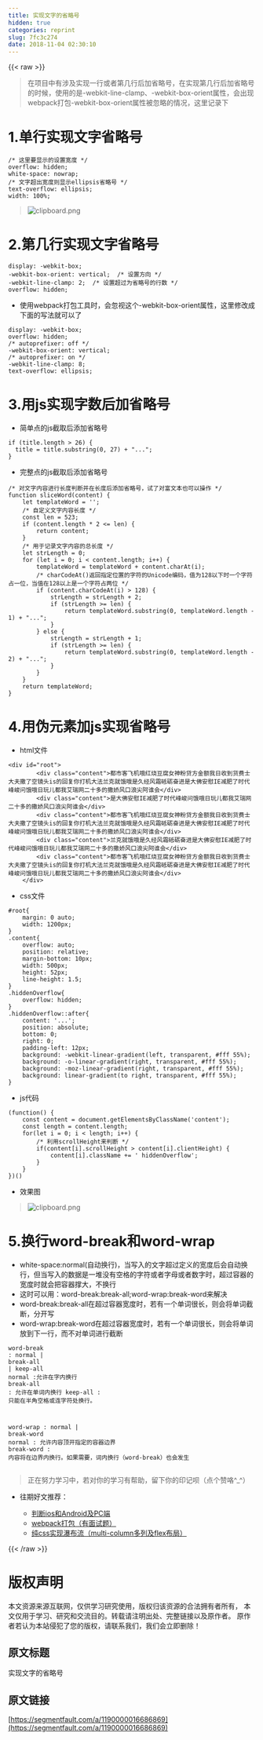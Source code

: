 ```yaml
---
title: 实现文字的省略号
hidden: true
categories: reprint
slug: 7fc3c274
date: 2018-11-04 02:30:10
---
```


{{< raw >}}
<blockquote>&#x5728;&#x9879;&#x76EE;&#x4E2D;&#x6709;&#x6D89;&#x53CA;&#x5B9E;&#x73B0;&#x4E00;&#x884C;&#x6216;&#x8005;&#x7B2C;&#x51E0;&#x884C;&#x540E;&#x52A0;&#x7701;&#x7565;&#x53F7;&#xFF0C;&#x5728;&#x5B9E;&#x73B0;&#x7B2C;&#x51E0;&#x884C;&#x540E;&#x52A0;&#x7701;&#x7565;&#x53F7;&#x7684;&#x65F6;&#x5019;&#xFF0C;&#x4F7F;&#x7528;&#x7684;&#x662F;-webkit-line-clamp&#x3001;-webkit-box-orient&#x5C5E;&#x6027;&#xFF0C;&#x4F1A;&#x51FA;&#x73B0;webpack&#x6253;&#x5305;-webkit-box-orient&#x5C5E;&#x6027;&#x88AB;&#x5FFD;&#x7565;&#x7684;&#x60C5;&#x51B5;&#xFF0C;&#x8FD9;&#x91CC;&#x8BB0;&#x5F55;&#x4E0B;</blockquote><h1 id="articleHeader0">1.&#x5355;&#x884C;&#x5B9E;&#x73B0;&#x6587;&#x5B57;&#x7701;&#x7565;&#x53F7;</h1><div class="widget-codetool" style="display:none"><div class="widget-codetool--inner"><span class="selectCode code-tool" data-toggle="tooltip" data-placement="top" title="" data-original-title="&#x5168;&#x9009;"></span> <span type="button" class="copyCode code-tool" data-toggle="tooltip" data-placement="top" data-clipboard-text="/* &#x8FD9;&#x91CC;&#x8981;&#x663E;&#x793A;&#x7684;&#x8BBE;&#x7F6E;&#x5BBD;&#x5EA6; */
overflow: hidden;
white-space: nowrap;
/* &#x6587;&#x5B57;&#x8D85;&#x51FA;&#x5BBD;&#x5EA6;&#x5219;&#x663E;&#x793A;ellipsis&#x7701;&#x7565;&#x53F7; */
text-overflow: ellipsis;
width: 100%;" title="" data-original-title="&#x590D;&#x5236;"></span> <span type="button" class="saveToNote code-tool" data-toggle="tooltip" data-placement="top" title="" data-original-title="&#x653E;&#x8FDB;&#x7B14;&#x8BB0;"></span></div></div><pre class="hljs scss"><code><span class="hljs-comment">/* &#x8FD9;&#x91CC;&#x8981;&#x663E;&#x793A;&#x7684;&#x8BBE;&#x7F6E;&#x5BBD;&#x5EA6; */</span>
<span class="hljs-attribute">overflow</span>: hidden;
<span class="hljs-attribute">white-space</span>: nowrap;
<span class="hljs-comment">/* &#x6587;&#x5B57;&#x8D85;&#x51FA;&#x5BBD;&#x5EA6;&#x5219;&#x663E;&#x793A;ellipsis&#x7701;&#x7565;&#x53F7; */</span>
<span class="hljs-attribute">text-overflow</span>: ellipsis;
<span class="hljs-attribute">width</span>: <span class="hljs-number">100%</span>;</code></pre><blockquote><span class="img-wrap"><img data-src="/img/bVbia04?w=197&amp;h=38" src="https://static.alili.tech/img/bVbia04?w=197&amp;h=38" alt="clipboard.png" title="clipboard.png" style="cursor:pointer;display:inline"></span></blockquote><h1 id="articleHeader1">2.&#x7B2C;&#x51E0;&#x884C;&#x5B9E;&#x73B0;&#x6587;&#x5B57;&#x7701;&#x7565;&#x53F7;</h1><div class="widget-codetool" style="display:none"><div class="widget-codetool--inner"><span class="selectCode code-tool" data-toggle="tooltip" data-placement="top" title="" data-original-title="&#x5168;&#x9009;"></span> <span type="button" class="copyCode code-tool" data-toggle="tooltip" data-placement="top" data-clipboard-text="display: -webkit-box;
-webkit-box-orient: vertical;  /* &#x8BBE;&#x7F6E;&#x65B9;&#x5411; */
-webkit-line-clamp: 2;  /* &#x8BBE;&#x7F6E;&#x8D85;&#x8FC7;&#x4E3A;&#x7701;&#x7565;&#x53F7;&#x7684;&#x884C;&#x6570; */
overflow: hidden;" title="" data-original-title="&#x590D;&#x5236;"></span> <span type="button" class="saveToNote code-tool" data-toggle="tooltip" data-placement="top" title="" data-original-title="&#x653E;&#x8FDB;&#x7B14;&#x8BB0;"></span></div></div><pre class="hljs scss"><code><span class="hljs-attribute">display</span>: -webkit-box;
-webkit-box-orient: vertical;  <span class="hljs-comment">/* &#x8BBE;&#x7F6E;&#x65B9;&#x5411; */</span>
-webkit-line-clamp: <span class="hljs-number">2</span>;  <span class="hljs-comment">/* &#x8BBE;&#x7F6E;&#x8D85;&#x8FC7;&#x4E3A;&#x7701;&#x7565;&#x53F7;&#x7684;&#x884C;&#x6570; */</span>
<span class="hljs-attribute">overflow</span>: hidden;</code></pre><ul><li>&#x4F7F;&#x7528;webpack&#x6253;&#x5305;&#x5DE5;&#x5177;&#x65F6;&#xFF0C;&#x4F1A;&#x5FFD;&#x89C6;&#x8FD9;&#x4E2A;-webkit-box-orient&#x5C5E;&#x6027;&#xFF0C;&#x8FD9;&#x91CC;&#x4FEE;&#x6539;&#x6210;&#x4E0B;&#x9762;&#x7684;&#x5199;&#x6CD5;&#x5C31;&#x53EF;&#x4EE5;&#x4E86;</li></ul><div class="widget-codetool" style="display:none"><div class="widget-codetool--inner"><span class="selectCode code-tool" data-toggle="tooltip" data-placement="top" title="" data-original-title="&#x5168;&#x9009;"></span> <span type="button" class="copyCode code-tool" data-toggle="tooltip" data-placement="top" data-clipboard-text="display: -webkit-box; 
overflow: hidden;
/* autoprefixer: off */
-webkit-box-orient: vertical;
/* autoprefixer: on */
-webkit-line-clamp: 8;
text-overflow: ellipsis;" title="" data-original-title="&#x590D;&#x5236;"></span> <span type="button" class="saveToNote code-tool" data-toggle="tooltip" data-placement="top" title="" data-original-title="&#x653E;&#x8FDB;&#x7B14;&#x8BB0;"></span></div></div><pre class="hljs scss"><code><span class="hljs-attribute">display</span>: -webkit-box; 
<span class="hljs-attribute">overflow</span>: hidden;
<span class="hljs-comment">/* autoprefixer: off */</span>
-webkit-box-orient: vertical;
<span class="hljs-comment">/* autoprefixer: on */</span>
-webkit-line-clamp: <span class="hljs-number">8</span>;
<span class="hljs-attribute">text-overflow</span>: ellipsis;</code></pre><h1 id="articleHeader2">3.&#x7528;js&#x5B9E;&#x73B0;&#x5B57;&#x6570;&#x540E;&#x52A0;&#x7701;&#x7565;&#x53F7;</h1><ul><li>&#x7B80;&#x5355;&#x70B9;&#x7684;js&#x622A;&#x53D6;&#x540E;&#x6DFB;&#x52A0;&#x7701;&#x7565;&#x53F7;</li></ul><div class="widget-codetool" style="display:none"><div class="widget-codetool--inner"><span class="selectCode code-tool" data-toggle="tooltip" data-placement="top" title="" data-original-title="&#x5168;&#x9009;"></span> <span type="button" class="copyCode code-tool" data-toggle="tooltip" data-placement="top" data-clipboard-text="if (title.length &gt; 26) {
  title = title.substring(0, 27) + &quot;...&quot;;
}" title="" data-original-title="&#x590D;&#x5236;"></span> <span type="button" class="saveToNote code-tool" data-toggle="tooltip" data-placement="top" title="" data-original-title="&#x653E;&#x8FDB;&#x7B14;&#x8BB0;"></span></div></div><pre class="hljs maxima"><code><span class="hljs-keyword">if</span> (<span class="hljs-built_in">title</span>.<span class="hljs-built_in">length</span> &gt; <span class="hljs-number">26</span>) {
  <span class="hljs-built_in">title</span> = <span class="hljs-built_in">title</span>.<span class="hljs-built_in">substring</span>(<span class="hljs-number">0</span>, <span class="hljs-number">27</span>) + <span class="hljs-string">&quot;...&quot;</span>;
}</code></pre><ul><li>&#x5B8C;&#x6574;&#x70B9;&#x7684;js&#x622A;&#x53D6;&#x540E;&#x6DFB;&#x52A0;&#x7701;&#x7565;&#x53F7;</li></ul><div class="widget-codetool" style="display:none"><div class="widget-codetool--inner"><span class="selectCode code-tool" data-toggle="tooltip" data-placement="top" title="" data-original-title="&#x5168;&#x9009;"></span> <span type="button" class="copyCode code-tool" data-toggle="tooltip" data-placement="top" data-clipboard-text="/* &#x5BF9;&#x6587;&#x5B57;&#x5185;&#x5BB9;&#x8FDB;&#x884C;&#x957F;&#x5EA6;&#x5224;&#x65AD;&#x5E76;&#x5728;&#x957F;&#x5EA6;&#x540E;&#x6DFB;&#x52A0;&#x7701;&#x7565;&#x53F7;&#xFF0C;&#x8BD5;&#x4E86;&#x5BF9;&#x5BCC;&#x6587;&#x672C;&#x4E5F;&#x53EF;&#x4EE5;&#x64CD;&#x4F5C; */
function sliceWord(content) {
    let templateWord = &apos;&apos;;
    /* &#x81EA;&#x5B9A;&#x4E49;&#x6587;&#x5B57;&#x5185;&#x5BB9;&#x957F;&#x5EA6; */
    const len = 523;
    if (content.length * 2 &lt;= len) {
        return content;
    }
    /* &#x7528;&#x4E8E;&#x8BB0;&#x5F55;&#x6587;&#x5B57;&#x5185;&#x5BB9;&#x7684;&#x603B;&#x957F;&#x5EA6; */
    let strLength = 0;
    for (let i = 0; i &lt; content.length; i++) {
        templateWord = templateWord + content.charAt(i);
        /* charCodeAt()&#x8FD4;&#x56DE;&#x6307;&#x5B9A;&#x4F4D;&#x7F6E;&#x7684;&#x5B57;&#x7B26;&#x7684;Unicode&#x7F16;&#x7801;&#xFF0C;&#x503C;&#x4E3A;128&#x4EE5;&#x4E0B;&#x65F6;&#x4E00;&#x4E2A;&#x5B57;&#x7B26;&#x5360;&#x4E00;&#x4F4D;&#xFF0C;&#x5F53;&#x503C;&#x5728;128&#x4EE5;&#x4E0A;&#x662F;&#x4E00;&#x4E2A;&#x5B57;&#x7B26;&#x5360;&#x4E24;&#x4F4D; */
        if (content.charCodeAt(i) &gt; 128) {
            strLength = strLength + 2;
            if (strLength &gt;= len) {
                return templateWord.substring(0, templateWord.length - 1) + &quot;...&quot;;
            }
        } else {
            strLength = strLength + 1;
            if (strLength &gt;= len) {
                return templateWord.substring(0, templateWord.length - 2) + &quot;...&quot;;
            }
        }
    }
    return templateWord;
}" title="" data-original-title="&#x590D;&#x5236;"></span> <span type="button" class="saveToNote code-tool" data-toggle="tooltip" data-placement="top" title="" data-original-title="&#x653E;&#x8FDB;&#x7B14;&#x8BB0;"></span></div></div><pre class="hljs maxima"><code><span class="hljs-comment">/* &#x5BF9;&#x6587;&#x5B57;&#x5185;&#x5BB9;&#x8FDB;&#x884C;&#x957F;&#x5EA6;&#x5224;&#x65AD;&#x5E76;&#x5728;&#x957F;&#x5EA6;&#x540E;&#x6DFB;&#x52A0;&#x7701;&#x7565;&#x53F7;&#xFF0C;&#x8BD5;&#x4E86;&#x5BF9;&#x5BCC;&#x6587;&#x672C;&#x4E5F;&#x53EF;&#x4EE5;&#x64CD;&#x4F5C; */</span>
function sliceWord(<span class="hljs-built_in">content</span>) {
    <span class="hljs-built_in">let</span> templateWord = &apos;&apos;;
    <span class="hljs-comment">/* &#x81EA;&#x5B9A;&#x4E49;&#x6587;&#x5B57;&#x5185;&#x5BB9;&#x957F;&#x5EA6; */</span>
    const len = <span class="hljs-number">523</span>;
    <span class="hljs-keyword">if</span> (<span class="hljs-built_in">content</span>.<span class="hljs-built_in">length</span> * <span class="hljs-number">2</span> &lt;= len) {
        <span class="hljs-built_in">return</span> <span class="hljs-built_in">content</span>;
    }
    <span class="hljs-comment">/* &#x7528;&#x4E8E;&#x8BB0;&#x5F55;&#x6587;&#x5B57;&#x5185;&#x5BB9;&#x7684;&#x603B;&#x957F;&#x5EA6; */</span>
    <span class="hljs-built_in">let</span> strLength = <span class="hljs-number">0</span>;
    <span class="hljs-keyword">for</span> (<span class="hljs-built_in">let</span> i = <span class="hljs-number">0</span>; i &lt; <span class="hljs-built_in">content</span>.<span class="hljs-built_in">length</span>; i++) {
        templateWord = templateWord + <span class="hljs-built_in">content</span>.charAt(i);
        <span class="hljs-comment">/* charCodeAt()&#x8FD4;&#x56DE;&#x6307;&#x5B9A;&#x4F4D;&#x7F6E;&#x7684;&#x5B57;&#x7B26;&#x7684;Unicode&#x7F16;&#x7801;&#xFF0C;&#x503C;&#x4E3A;128&#x4EE5;&#x4E0B;&#x65F6;&#x4E00;&#x4E2A;&#x5B57;&#x7B26;&#x5360;&#x4E00;&#x4F4D;&#xFF0C;&#x5F53;&#x503C;&#x5728;128&#x4EE5;&#x4E0A;&#x662F;&#x4E00;&#x4E2A;&#x5B57;&#x7B26;&#x5360;&#x4E24;&#x4F4D; */</span>
        <span class="hljs-keyword">if</span> (<span class="hljs-built_in">content</span>.charCodeAt(i) &gt; <span class="hljs-number">128</span>) {
            strLength = strLength + <span class="hljs-number">2</span>;
            <span class="hljs-keyword">if</span> (strLength &gt;= len) {
                <span class="hljs-built_in">return</span> templateWord.<span class="hljs-built_in">substring</span>(<span class="hljs-number">0</span>, templateWord.<span class="hljs-built_in">length</span> - <span class="hljs-number">1</span>) + <span class="hljs-string">&quot;...&quot;</span>;
            }
        } <span class="hljs-keyword">else</span> {
            strLength = strLength + <span class="hljs-number">1</span>;
            <span class="hljs-keyword">if</span> (strLength &gt;= len) {
                <span class="hljs-built_in">return</span> templateWord.<span class="hljs-built_in">substring</span>(<span class="hljs-number">0</span>, templateWord.<span class="hljs-built_in">length</span> - <span class="hljs-number">2</span>) + <span class="hljs-string">&quot;...&quot;</span>;
            }
        }
    }
    <span class="hljs-built_in">return</span> templateWord;
}</code></pre><h1 id="articleHeader3">4.&#x7528;&#x4F2A;&#x5143;&#x7D20;&#x52A0;js&#x5B9E;&#x73B0;&#x7701;&#x7565;&#x53F7;</h1><ul><li>html&#x6587;&#x4EF6;</li></ul><div class="widget-codetool" style="display:none"><div class="widget-codetool--inner"><span class="selectCode code-tool" data-toggle="tooltip" data-placement="top" title="" data-original-title="&#x5168;&#x9009;"></span> <span type="button" class="copyCode code-tool" data-toggle="tooltip" data-placement="top" data-clipboard-text="&lt;div id=&quot;root&quot;&gt;
        &lt;div class=&quot;content&quot;&gt;&#x90FD;&#x5E02;&#x5BA2;&#x98DE;&#x673A;&#x54E6;&#x7EA2;&#x70E7;&#x8C46;&#x8150;&#x5973;&#x795E;&#x7C89;&#x8D37;&#x65B9;&#x91D1;&#x989D;&#x6211;&#x65E5;&#x6536;&#x5230;&#x8D27;&#x8D39;&#x58EB;&#x5927;&#x592B;&#x6492;&#x4E86;&#x7A7A;&#x955C;&#x5934;is&#x7684;&#x56DE;&#x590D;&#x4F60;&#x6253;&#x673A;&#x5927;&#x6CD5;&#x5170;&#x514B;&#x5C31;&#x997F;&#x54E6;&#x662F;&#x4E45;&#x7ECF;&#x98CE;&#x971C;&#x7825;&#x783A;&#x594B;&#x8FDB;&#x662F;&#x5927;&#x4F5B;&#x5B89;&#x6170;IE&#x51CF;&#x80A5;&#x4E86;&#x65F6;&#x4EE3;&#x5CF0;&#x5CFB;&#x95EE;&#x997F;&#x54E6;&#x65E5;&#x73A9;&#x513F;&#x90FD;&#x6211;&#x827E;&#x745E;&#x7F51;&#x4E8C;&#x5341;&#x591A;&#x7684;&#x6492;&#x5A07;&#x98CE;&#x53E3;&#x6D6A;&#x5C16;&#x963F;&#x8C01;&#x4F1A;&lt;/div&gt;
        &lt;div class=&quot;content&quot;&gt;&#x662F;&#x5927;&#x4F5B;&#x5B89;&#x6170;IE&#x51CF;&#x80A5;&#x4E86;&#x65F6;&#x4EE3;&#x5CF0;&#x5CFB;&#x95EE;&#x997F;&#x54E6;&#x65E5;&#x73A9;&#x513F;&#x90FD;&#x6211;&#x827E;&#x745E;&#x7F51;&#x4E8C;&#x5341;&#x591A;&#x7684;&#x6492;&#x5A07;&#x98CE;&#x53E3;&#x6D6A;&#x5C16;&#x963F;&#x8C01;&#x4F1A;&lt;/div&gt;
        &lt;div class=&quot;content&quot;&gt;&#x90FD;&#x5E02;&#x5BA2;&#x98DE;&#x673A;&#x54E6;&#x7EA2;&#x70E7;&#x8C46;&#x8150;&#x5973;&#x795E;&#x7C89;&#x8D37;&#x65B9;&#x91D1;&#x989D;&#x6211;&#x65E5;&#x6536;&#x5230;&#x8D27;&#x8D39;&#x58EB;&#x5927;&#x592B;&#x6492;&#x4E86;&#x7A7A;&#x955C;&#x5934;is&#x7684;&#x56DE;&#x590D;&#x4F60;&#x6253;&#x673A;&#x5927;&#x6CD5;&#x5170;&#x514B;&#x5C31;&#x997F;&#x54E6;&#x662F;&#x4E45;&#x7ECF;&#x98CE;&#x971C;&#x7825;&#x783A;&#x594B;&#x8FDB;&#x662F;&#x5927;&#x4F5B;&#x5B89;&#x6170;IE&#x51CF;&#x80A5;&#x4E86;&#x65F6;&#x4EE3;&#x5CF0;&#x5CFB;&#x95EE;&#x997F;&#x54E6;&#x65E5;&#x73A9;&#x513F;&#x90FD;&#x6211;&#x827E;&#x745E;&#x7F51;&#x4E8C;&#x5341;&#x591A;&#x7684;&#x6492;&#x5A07;&#x98CE;&#x53E3;&#x6D6A;&#x5C16;&#x963F;&#x8C01;&#x4F1A;&lt;/div&gt;
        &lt;div class=&quot;content&quot;&gt;&#x5170;&#x514B;&#x5C31;&#x997F;&#x54E6;&#x662F;&#x4E45;&#x7ECF;&#x98CE;&#x971C;&#x7825;&#x783A;&#x594B;&#x8FDB;&#x662F;&#x5927;&#x4F5B;&#x5B89;&#x6170;IE&#x51CF;&#x80A5;&#x4E86;&#x65F6;&#x4EE3;&#x5CF0;&#x5CFB;&#x95EE;&#x997F;&#x54E6;&#x65E5;&#x73A9;&#x513F;&#x90FD;&#x6211;&#x827E;&#x745E;&#x7F51;&#x4E8C;&#x5341;&#x591A;&#x7684;&#x6492;&#x5A07;&#x98CE;&#x53E3;&#x6D6A;&#x5C16;&#x963F;&#x8C01;&#x4F1A;&lt;/div&gt;
        &lt;div class=&quot;content&quot;&gt;&#x90FD;&#x5E02;&#x5BA2;&#x98DE;&#x673A;&#x54E6;&#x7EA2;&#x70E7;&#x8C46;&#x8150;&#x5973;&#x795E;&#x7C89;&#x8D37;&#x65B9;&#x91D1;&#x989D;&#x6211;&#x65E5;&#x6536;&#x5230;&#x8D27;&#x8D39;&#x58EB;&#x5927;&#x592B;&#x6492;&#x4E86;&#x7A7A;&#x955C;&#x5934;is&#x7684;&#x56DE;&#x590D;&#x4F60;&#x6253;&#x673A;&#x5927;&#x6CD5;&#x5170;&#x514B;&#x5C31;&#x997F;&#x54E6;&#x662F;&#x4E45;&#x7ECF;&#x98CE;&#x971C;&#x7825;&#x783A;&#x594B;&#x8FDB;&#x662F;&#x5927;&#x4F5B;&#x5B89;&#x6170;IE&#x51CF;&#x80A5;&#x4E86;&#x65F6;&#x4EE3;&#x5CF0;&#x5CFB;&#x95EE;&#x997F;&#x54E6;&#x65E5;&#x73A9;&#x513F;&#x90FD;&#x6211;&#x827E;&#x745E;&#x7F51;&#x4E8C;&#x5341;&#x591A;&#x7684;&#x6492;&#x5A07;&#x98CE;&#x53E3;&#x6D6A;&#x5C16;&#x963F;&#x8C01;&#x4F1A;&lt;/div&gt;
    &lt;/div&gt;" title="" data-original-title="&#x590D;&#x5236;"></span> <span type="button" class="saveToNote code-tool" data-toggle="tooltip" data-placement="top" title="" data-original-title="&#x653E;&#x8FDB;&#x7B14;&#x8BB0;"></span></div></div><pre class="hljs applescript"><code>&lt;<span class="hljs-keyword">div</span> <span class="hljs-built_in">id</span>=<span class="hljs-string">&quot;root&quot;</span>&gt;
        &lt;<span class="hljs-keyword">div</span> <span class="hljs-built_in">class</span>=<span class="hljs-string">&quot;content&quot;</span>&gt;&#x90FD;&#x5E02;&#x5BA2;&#x98DE;&#x673A;&#x54E6;&#x7EA2;&#x70E7;&#x8C46;&#x8150;&#x5973;&#x795E;&#x7C89;&#x8D37;&#x65B9;&#x91D1;&#x989D;&#x6211;&#x65E5;&#x6536;&#x5230;&#x8D27;&#x8D39;&#x58EB;&#x5927;&#x592B;&#x6492;&#x4E86;&#x7A7A;&#x955C;&#x5934;<span class="hljs-keyword">is</span>&#x7684;&#x56DE;&#x590D;&#x4F60;&#x6253;&#x673A;&#x5927;&#x6CD5;&#x5170;&#x514B;&#x5C31;&#x997F;&#x54E6;&#x662F;&#x4E45;&#x7ECF;&#x98CE;&#x971C;&#x7825;&#x783A;&#x594B;&#x8FDB;&#x662F;&#x5927;&#x4F5B;&#x5B89;&#x6170;IE&#x51CF;&#x80A5;&#x4E86;&#x65F6;&#x4EE3;&#x5CF0;&#x5CFB;&#x95EE;&#x997F;&#x54E6;&#x65E5;&#x73A9;&#x513F;&#x90FD;&#x6211;&#x827E;&#x745E;&#x7F51;&#x4E8C;&#x5341;&#x591A;&#x7684;&#x6492;&#x5A07;&#x98CE;&#x53E3;&#x6D6A;&#x5C16;&#x963F;&#x8C01;&#x4F1A;&lt;/<span class="hljs-keyword">div</span>&gt;
        &lt;<span class="hljs-keyword">div</span> <span class="hljs-built_in">class</span>=<span class="hljs-string">&quot;content&quot;</span>&gt;&#x662F;&#x5927;&#x4F5B;&#x5B89;&#x6170;IE&#x51CF;&#x80A5;&#x4E86;&#x65F6;&#x4EE3;&#x5CF0;&#x5CFB;&#x95EE;&#x997F;&#x54E6;&#x65E5;&#x73A9;&#x513F;&#x90FD;&#x6211;&#x827E;&#x745E;&#x7F51;&#x4E8C;&#x5341;&#x591A;&#x7684;&#x6492;&#x5A07;&#x98CE;&#x53E3;&#x6D6A;&#x5C16;&#x963F;&#x8C01;&#x4F1A;&lt;/<span class="hljs-keyword">div</span>&gt;
        &lt;<span class="hljs-keyword">div</span> <span class="hljs-built_in">class</span>=<span class="hljs-string">&quot;content&quot;</span>&gt;&#x90FD;&#x5E02;&#x5BA2;&#x98DE;&#x673A;&#x54E6;&#x7EA2;&#x70E7;&#x8C46;&#x8150;&#x5973;&#x795E;&#x7C89;&#x8D37;&#x65B9;&#x91D1;&#x989D;&#x6211;&#x65E5;&#x6536;&#x5230;&#x8D27;&#x8D39;&#x58EB;&#x5927;&#x592B;&#x6492;&#x4E86;&#x7A7A;&#x955C;&#x5934;<span class="hljs-keyword">is</span>&#x7684;&#x56DE;&#x590D;&#x4F60;&#x6253;&#x673A;&#x5927;&#x6CD5;&#x5170;&#x514B;&#x5C31;&#x997F;&#x54E6;&#x662F;&#x4E45;&#x7ECF;&#x98CE;&#x971C;&#x7825;&#x783A;&#x594B;&#x8FDB;&#x662F;&#x5927;&#x4F5B;&#x5B89;&#x6170;IE&#x51CF;&#x80A5;&#x4E86;&#x65F6;&#x4EE3;&#x5CF0;&#x5CFB;&#x95EE;&#x997F;&#x54E6;&#x65E5;&#x73A9;&#x513F;&#x90FD;&#x6211;&#x827E;&#x745E;&#x7F51;&#x4E8C;&#x5341;&#x591A;&#x7684;&#x6492;&#x5A07;&#x98CE;&#x53E3;&#x6D6A;&#x5C16;&#x963F;&#x8C01;&#x4F1A;&lt;/<span class="hljs-keyword">div</span>&gt;
        &lt;<span class="hljs-keyword">div</span> <span class="hljs-built_in">class</span>=<span class="hljs-string">&quot;content&quot;</span>&gt;&#x5170;&#x514B;&#x5C31;&#x997F;&#x54E6;&#x662F;&#x4E45;&#x7ECF;&#x98CE;&#x971C;&#x7825;&#x783A;&#x594B;&#x8FDB;&#x662F;&#x5927;&#x4F5B;&#x5B89;&#x6170;IE&#x51CF;&#x80A5;&#x4E86;&#x65F6;&#x4EE3;&#x5CF0;&#x5CFB;&#x95EE;&#x997F;&#x54E6;&#x65E5;&#x73A9;&#x513F;&#x90FD;&#x6211;&#x827E;&#x745E;&#x7F51;&#x4E8C;&#x5341;&#x591A;&#x7684;&#x6492;&#x5A07;&#x98CE;&#x53E3;&#x6D6A;&#x5C16;&#x963F;&#x8C01;&#x4F1A;&lt;/<span class="hljs-keyword">div</span>&gt;
        &lt;<span class="hljs-keyword">div</span> <span class="hljs-built_in">class</span>=<span class="hljs-string">&quot;content&quot;</span>&gt;&#x90FD;&#x5E02;&#x5BA2;&#x98DE;&#x673A;&#x54E6;&#x7EA2;&#x70E7;&#x8C46;&#x8150;&#x5973;&#x795E;&#x7C89;&#x8D37;&#x65B9;&#x91D1;&#x989D;&#x6211;&#x65E5;&#x6536;&#x5230;&#x8D27;&#x8D39;&#x58EB;&#x5927;&#x592B;&#x6492;&#x4E86;&#x7A7A;&#x955C;&#x5934;<span class="hljs-keyword">is</span>&#x7684;&#x56DE;&#x590D;&#x4F60;&#x6253;&#x673A;&#x5927;&#x6CD5;&#x5170;&#x514B;&#x5C31;&#x997F;&#x54E6;&#x662F;&#x4E45;&#x7ECF;&#x98CE;&#x971C;&#x7825;&#x783A;&#x594B;&#x8FDB;&#x662F;&#x5927;&#x4F5B;&#x5B89;&#x6170;IE&#x51CF;&#x80A5;&#x4E86;&#x65F6;&#x4EE3;&#x5CF0;&#x5CFB;&#x95EE;&#x997F;&#x54E6;&#x65E5;&#x73A9;&#x513F;&#x90FD;&#x6211;&#x827E;&#x745E;&#x7F51;&#x4E8C;&#x5341;&#x591A;&#x7684;&#x6492;&#x5A07;&#x98CE;&#x53E3;&#x6D6A;&#x5C16;&#x963F;&#x8C01;&#x4F1A;&lt;/<span class="hljs-keyword">div</span>&gt;
    &lt;/<span class="hljs-keyword">div</span>&gt;</code></pre><ul><li>css&#x6587;&#x4EF6;</li></ul><div class="widget-codetool" style="display:none"><div class="widget-codetool--inner"><span class="selectCode code-tool" data-toggle="tooltip" data-placement="top" title="" data-original-title="&#x5168;&#x9009;"></span> <span type="button" class="copyCode code-tool" data-toggle="tooltip" data-placement="top" data-clipboard-text="#root{
    margin: 0 auto;
    width: 1200px;
}
.content{
    overflow: auto;
    position: relative;
    margin-bottom: 10px;
    width: 500px;
    height: 52px;
    line-height: 1.5;
}
.hiddenOverflow{
    overflow: hidden;
}
.hiddenOverflow::after{
    content: &apos;...&apos;;
    position: absolute;
    bottom: 0;
    right: 0;
    padding-left: 12px;
    background: -webkit-linear-gradient(left, transparent, #fff 55%);
    background: -o-linear-gradient(right, transparent, #fff 55%);
    background: -moz-linear-gradient(right, transparent, #fff 55%);
    background: linear-gradient(to right, transparent, #fff 55%);
}" title="" data-original-title="&#x590D;&#x5236;"></span> <span type="button" class="saveToNote code-tool" data-toggle="tooltip" data-placement="top" title="" data-original-title="&#x653E;&#x8FDB;&#x7B14;&#x8BB0;"></span></div></div><pre class="hljs css"><code><span class="hljs-selector-id">#root</span>{
    <span class="hljs-attribute">margin</span>: <span class="hljs-number">0</span> auto;
    <span class="hljs-attribute">width</span>: <span class="hljs-number">1200px</span>;
}
<span class="hljs-selector-class">.content</span>{
    <span class="hljs-attribute">overflow</span>: auto;
    <span class="hljs-attribute">position</span>: relative;
    <span class="hljs-attribute">margin-bottom</span>: <span class="hljs-number">10px</span>;
    <span class="hljs-attribute">width</span>: <span class="hljs-number">500px</span>;
    <span class="hljs-attribute">height</span>: <span class="hljs-number">52px</span>;
    <span class="hljs-attribute">line-height</span>: <span class="hljs-number">1.5</span>;
}
<span class="hljs-selector-class">.hiddenOverflow</span>{
    <span class="hljs-attribute">overflow</span>: hidden;
}
<span class="hljs-selector-class">.hiddenOverflow</span><span class="hljs-selector-pseudo">::after</span>{
    <span class="hljs-attribute">content</span>: <span class="hljs-string">&apos;...&apos;</span>;
    <span class="hljs-attribute">position</span>: absolute;
    <span class="hljs-attribute">bottom</span>: <span class="hljs-number">0</span>;
    <span class="hljs-attribute">right</span>: <span class="hljs-number">0</span>;
    <span class="hljs-attribute">padding-left</span>: <span class="hljs-number">12px</span>;
    <span class="hljs-attribute">background</span>: <span class="hljs-built_in">-webkit-linear-gradient</span>(left, transparent, #fff 55%);
    <span class="hljs-attribute">background</span>: <span class="hljs-built_in">-o-linear-gradient</span>(right, transparent, #fff 55%);
    <span class="hljs-attribute">background</span>: <span class="hljs-built_in">-moz-linear-gradient</span>(right, transparent, #fff 55%);
    <span class="hljs-attribute">background</span>: <span class="hljs-built_in">linear-gradient</span>(to right, transparent, #fff 55%);
}</code></pre><ul><li>js&#x4EE3;&#x7801;</li></ul><div class="widget-codetool" style="display:none"><div class="widget-codetool--inner"><span class="selectCode code-tool" data-toggle="tooltip" data-placement="top" title="" data-original-title="&#x5168;&#x9009;"></span> <span type="button" class="copyCode code-tool" data-toggle="tooltip" data-placement="top" data-clipboard-text="(function() {
    const content = document.getElementsByClassName(&apos;content&apos;);
    const length = content.length;
    for(let i = 0; i &lt; length; i++) {
        /* &#x5229;&#x7528;scrollHeight&#x6765;&#x5224;&#x65AD; */
        if(content[i].scrollHeight &gt; content[i].clientHeight) {
            content[i].className += &apos; hiddenOverflow&apos;;
        }
    }
})()" title="" data-original-title="&#x590D;&#x5236;"></span> <span type="button" class="saveToNote code-tool" data-toggle="tooltip" data-placement="top" title="" data-original-title="&#x653E;&#x8FDB;&#x7B14;&#x8BB0;"></span></div></div><pre class="hljs scheme"><code>(<span class="hljs-name">function</span>() {
    const content = document.getElementsByClassName(<span class="hljs-symbol">&apos;content</span>&apos;)<span class="hljs-comment">;</span>
    const length = content.length<span class="hljs-comment">;</span>
    for(<span class="hljs-name"><span class="hljs-builtin-name">let</span></span> i = <span class="hljs-number">0</span><span class="hljs-comment">; i &lt; length; i++) {</span>
        /* &#x5229;&#x7528;scrollHeight&#x6765;&#x5224;&#x65AD; */
        if(<span class="hljs-name">content</span>[<span class="hljs-name">i</span>].scrollHeight &gt; content[<span class="hljs-name">i</span>].clientHeight) {
            content[<span class="hljs-name">i</span>].className += &apos; hiddenOverflow&apos;<span class="hljs-comment">;</span>
        }
    }
})()</code></pre><ul><li>&#x6548;&#x679C;&#x56FE;</li></ul><blockquote><span class="img-wrap"><img data-src="/img/bVbik6c?w=574&amp;h=353" src="https://static.alili.tech/img/bVbik6c?w=574&amp;h=353" alt="clipboard.png" title="clipboard.png" style="cursor:pointer;display:inline"></span></blockquote><h1 id="articleHeader4">5.&#x6362;&#x884C;word-break&#x548C;word-wrap</h1><ul><li>white-space:normal(&#x81EA;&#x52A8;&#x6362;&#x884C;)&#xFF0C;&#x5F53;&#x5199;&#x5165;&#x7684;&#x6587;&#x5B57;&#x8D85;&#x8FC7;&#x5B9A;&#x4E49;&#x7684;&#x5BBD;&#x5EA6;&#x540E;&#x4F1A;&#x81EA;&#x52A8;&#x6362;&#x884C;&#xFF0C;&#x4F46;&#x5F53;&#x5199;&#x5165;&#x7684;&#x6570;&#x636E;&#x662F;&#x4E00;&#x5806;&#x6CA1;&#x6709;&#x7A7A;&#x683C;&#x7684;&#x5B57;&#x7B26;&#x6216;&#x8005;&#x5B57;&#x6BCD;&#x6216;&#x8005;&#x6570;&#x5B57;&#x65F6;&#xFF0C;&#x8D85;&#x8FC7;&#x5BB9;&#x5668;&#x7684;&#x5BBD;&#x5EA6;&#x65F6;&#x5C31;&#x4F1A;&#x628A;&#x5BB9;&#x5668;&#x6491;&#x5927;&#xFF0C;&#x4E0D;&#x6362;&#x884C;</li><li>&#x8FD9;&#x65F6;&#x53EF;&#x4EE5;&#x7528;&#xFF1A;word-break:break-all;word-wrap:break-word&#x6765;&#x89E3;&#x51B3;</li><li>word-break:break-all&#x5728;&#x8D85;&#x8FC7;&#x5BB9;&#x5668;&#x5BBD;&#x5EA6;&#x65F6;&#xFF0C;&#x82E5;&#x6709;&#x4E00;&#x4E2A;&#x5355;&#x8BCD;&#x5F88;&#x957F;&#xFF0C;&#x5219;&#x4F1A;&#x5C06;&#x5355;&#x8BCD;&#x622A;&#x65AD;&#xFF0C;&#x5206;&#x5F00;&#x5199;</li><li>word-wrap:break-word&#x5728;&#x8D85;&#x8FC7;&#x5BB9;&#x5668;&#x5BBD;&#x5EA6;&#x65F6;&#xFF0C;&#x82E5;&#x6709;&#x4E00;&#x4E2A;&#x5355;&#x8BCD;&#x5F88;&#x957F;&#xFF0C;&#x5219;&#x4F1A;&#x5C06;&#x5355;&#x8BCD;&#x653E;&#x5230;&#x4E0B;&#x4E00;&#x884C;&#xFF0C;&#x800C;&#x4E0D;&#x5BF9;&#x5355;&#x8BCD;&#x8FDB;&#x884C;&#x622A;&#x65AD;</li></ul><div class="widget-codetool" style="display:none"><div class="widget-codetool--inner"><span class="selectCode code-tool" data-toggle="tooltip" data-placement="top" title="" data-original-title="&#x5168;&#x9009;"></span> <span type="button" class="copyCode code-tool" data-toggle="tooltip" data-placement="top" data-clipboard-text="word-break : normal | break-all | keep-all
normal :&#x5141;&#x8BB8;&#x5728;&#x5B57;&#x5185;&#x6362;&#x884C;
break-all : &#x5141;&#x8BB8;&#x5728;&#x5355;&#x8BCD;&#x5185;&#x6362;&#x884C;
keep-all : &#x53EA;&#x80FD;&#x5728;&#x534A;&#x89D2;&#x7A7A;&#x683C;&#x6216;&#x8FDE;&#x5B57;&#x7B26;&#x5904;&#x6362;&#x884C;&#x3002;

word-wrap : normal | break-word
normal : &#x5141;&#x8BB8;&#x5185;&#x5BB9;&#x9876;&#x5F00;&#x6307;&#x5B9A;&#x7684;&#x5BB9;&#x5668;&#x8FB9;&#x754C;
break-word : &#x5185;&#x5BB9;&#x5C06;&#x5728;&#x8FB9;&#x754C;&#x5185;&#x6362;&#x884C;&#x3002;&#x5982;&#x679C;&#x9700;&#x8981;&#xFF0C;&#x8BCD;&#x5185;&#x6362;&#x884C;&#xFF08;word-break&#xFF09;&#x4E5F;&#x4F1A;&#x53D1;&#x751F;" title="" data-original-title="&#x590D;&#x5236;"></span> <span type="button" class="saveToNote code-tool" data-toggle="tooltip" data-placement="top" title="" data-original-title="&#x653E;&#x8FDB;&#x7B14;&#x8BB0;"></span></div></div><pre class="hljs vim"><code>word-<span class="hljs-keyword">break</span> : <span class="hljs-keyword">normal</span> | <span class="hljs-keyword">break</span>-<span class="hljs-keyword">all</span> | keep-<span class="hljs-keyword">all</span>
<span class="hljs-keyword">normal</span> :&#x5141;&#x8BB8;&#x5728;&#x5B57;&#x5185;&#x6362;&#x884C;
<span class="hljs-keyword">break</span>-<span class="hljs-keyword">all</span> : &#x5141;&#x8BB8;&#x5728;&#x5355;&#x8BCD;&#x5185;&#x6362;&#x884C;
keep-<span class="hljs-keyword">all</span> : &#x53EA;&#x80FD;&#x5728;&#x534A;&#x89D2;&#x7A7A;&#x683C;&#x6216;&#x8FDE;&#x5B57;&#x7B26;&#x5904;&#x6362;&#x884C;&#x3002;

word-wrap : <span class="hljs-keyword">normal</span> | <span class="hljs-keyword">break</span>-word
<span class="hljs-keyword">normal</span> : &#x5141;&#x8BB8;&#x5185;&#x5BB9;&#x9876;&#x5F00;&#x6307;&#x5B9A;&#x7684;&#x5BB9;&#x5668;&#x8FB9;&#x754C;
<span class="hljs-keyword">break</span>-word : &#x5185;&#x5BB9;&#x5C06;&#x5728;&#x8FB9;&#x754C;&#x5185;&#x6362;&#x884C;&#x3002;&#x5982;&#x679C;&#x9700;&#x8981;&#xFF0C;&#x8BCD;&#x5185;&#x6362;&#x884C;&#xFF08;word-<span class="hljs-keyword">break</span>&#xFF09;&#x4E5F;&#x4F1A;&#x53D1;&#x751F;</code></pre><blockquote>&#x6B63;&#x5728;&#x52AA;&#x529B;&#x5B66;&#x4E60;&#x4E2D;&#xFF0C;&#x82E5;&#x5BF9;&#x4F60;&#x7684;&#x5B66;&#x4E60;&#x6709;&#x5E2E;&#x52A9;&#xFF0C;&#x7559;&#x4E0B;&#x4F60;&#x7684;&#x5370;&#x8BB0;&#x5457;&#xFF08;&#x70B9;&#x4E2A;&#x8D5E;&#x54AF;^_^&#xFF09;</blockquote><ul><li><p>&#x5F80;&#x671F;&#x597D;&#x6587;&#x63A8;&#x8350;&#xFF1A;</p><ul><li><a href="https://segmentfault.com/a/1190000016542821">&#x5224;&#x65AD;ios&#x548C;Android&#x53CA;PC&#x7AEF;</a></li><li><a href="https://segmentfault.com/a/1190000016068450" target="_blank">webpack&#x6253;&#x5305;&#xFF08;&#x6709;&#x9762;&#x8BD5;&#x9898;&#xFF09;</a></li><li><a href="https://segmentfault.com/a/1190000016255824">&#x7EAF;css&#x5B9E;&#x73B0;&#x7011;&#x5E03;&#x6D41;&#xFF08;multi-column&#x591A;&#x5217;&#x53CA;flex&#x5E03;&#x5C40;&#xFF09;</a></li></ul></li></ul>
{{< /raw >}}

# 版权声明
本文资源来源互联网，仅供学习研究使用，版权归该资源的合法拥有者所有，
本文仅用于学习、研究和交流目的。转载请注明出处、完整链接以及原作者。
原作者若认为本站侵犯了您的版权，请联系我们，我们会立即删除！

## 原文标题
实现文字的省略号

## 原文链接
[https://segmentfault.com/a/1190000016686869](https://segmentfault.com/a/1190000016686869)


